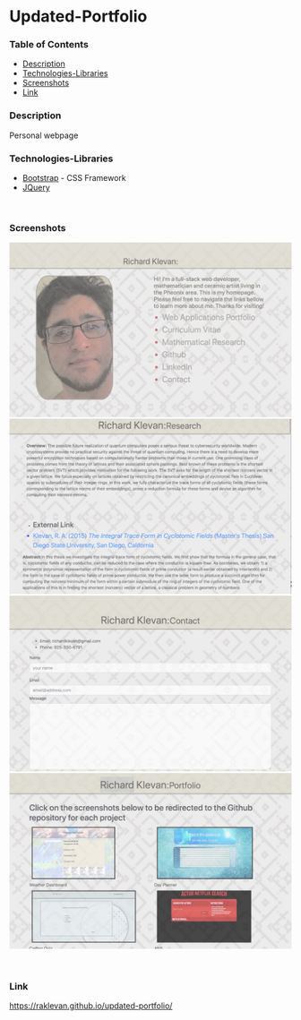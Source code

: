 # Updated-Portfolio



### Table of Contents
- [Description](#Description)
- [Technologies-Libraries](#Technologies-Libraries)
- [Screenshots](#Screenshots)
- [Link](#Link)
​
### Description
Personal webpage 
​
### Technologies-Libraries
- [Bootstrap](https://getbootstrap.com/) - CSS Framework
- [JQuery](https://jquery.com/)

​
### Screenshots
​![Image](screenshot1.jpeg)
​![Image](screenshot3.jpeg)
​![Image](screenshot4.jpeg)
​![Image](untitled.jpeg)


​
### Link
https://raklevan.github.io/updated-portfolio/

